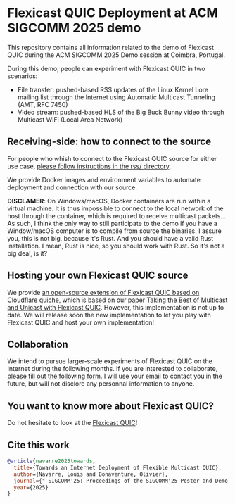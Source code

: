 # Flexicast QUIC Deployment at ACM SIGCOMM 2025 demo

This repository contains all information related to the demo of Flexicast QUIC during the ACM SIGCOMM 2025 Demo session at Coimbra, Portugal.

During this demo, people can experiment with Flexicast QUIC in two scenarios:
- File transfer: pushed-based RSS updates of the Linux Kernel Lore mailing list through the Internet using Automatic Multicast Tunneling (AMT, RFC 7450)
- Video stream: pushed-based HLS of the Big Buck Bunny video through Multicast WiFi (Local Area Network)

## Receiving-side: how to connect to the source

For people who whish to connect to the Flexicast QUIC source for either use case, [please follow instructions in the rss/ directory](rss/README.md).

We provide Docker images and environment variables to automate deployment and connection with our source.

__DISCLAMER__: On Windows/macOS, Docker containers are run within a virtual machine. It is thus impossible to connect to the local network of the host through the container, which is required to receive multicast packets... As such, I think the only way to still participate to the demo if you have a Window/macOS computer is to compile from source the binaries. I assure you, this is not big, because it's Rust. And you should have a valid Rust installation. I mean, Rust is nice, so you should work with Rust. So it's not a big deal, is it?

## Hosting your own Flexicast QUIC source

We provide [an open-source extension of Flexicast QUIC based on Cloudflare quiche](https://github.com/IPNetworkingLab/flexicast-quic), which is based on our paper [Taking the Best of Multicast and Unicast with Flexicast QUIC](https://louisna.github.io/publication/2025-ccr-flexicast).
However, this implementation is not up to date.
We will release soon the new implementation to let you play with Flexicast QUIC and host your own implementation!

## Collaboration

We intend to pursue larger-scale experiments of Flexicast QUIC on the Internet during the following months.
If you are interested to collaborate, [please fill out the following form](https://docs.google.com/forms/d/e/1FAIpQLSdGYZBBuPZqZJoADlOamy8Jcxnn3GAst81xBDzIX7IZYfypJA/viewform?usp=header).
I will use your email to contact you in the future, but will not disclore any personnal information to anyone.

## You want to know more about Flexicast QUIC?

Do not hesitate to look at the [Flexicast QUIC](https://louisna.github.io/publication/2025-ccr-flexicast)!

## Cite this work

```bibtex
@article{navarre2025towards,
  title={Towards an Internet Deployment of Flexible Multicast QUIC},
  author={Navarre, Louis and Bonaventure, Olivier},
  journal={" SIGCOMM'25: Proceedings of the SIGCOMM'25 Poster and Demo Sessions"},
  year={2025}
}
```